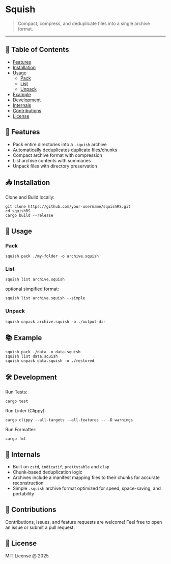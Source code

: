 # Squish

> Compact, compress, and deduplicate files into a single archive format.

---

## 🧭 Table of Contents

- [Features](#-features)
- [Installation](#-installation)
- [Usage](#-usage)
  - [Pack](#pack)
  - [List](#list)
  - [Unpack](#unpack)
- [Example](#-example)
- [Development](#-development)
- [Internals](#-internals)
- [Contributions](#-contributions)
- [License](#-license)

## 🚀 Features

- Pack entire directories into a `.squish` archive
- Automatically deduplicates duplicate files/chunks
- Compact archive format with compression
- List archive contents with summaries
- Unpack files with directory preservation

## 📥 Installation
Clone and Build locally:
``` shell
git clone https://github.com/your-username/squishRS.git
cd squishRS
cargo build --release

```

## 📌 Usage

### Pack
``` shell 
squish pack ./my-folder -o archive.squish
```

### List
``` shell
squish list archive.squish
```
optional simpified format:
``` shell 
squish list archive.squish --simple
```

### Unpack
``` shell
squish unpack archive.squish -o ./output-dir
```

## 📚 Example
``` shell
squish pack ./data -o data.squish
squish list data.squish
squish unpack data.squish -o ./restored

```

## 🛠 Development
Run Tests:
``` shell
cargo test

```

Run Linter (Clippy):
``` shell
cargo clippy --all-targets --all-features -- -D warnings
```

Run Formatter:
``` shell
cargo fmt
```

## 🔬 Internals

- Built on `zstd`, `indicatif`, `prettytable` and `clap`
- Chunk-based deduplication logic
- Archives include a manifest mapping files to their chunks for accurate reconstruction
- Simple `.squish` archive format optimized for speed, space-saving, and portability

## 🙌 Contributions

Contributions, issues, and feature requests are welcome!
Feel free to open an issue or submit a pull request.

## 📄 License
MIT License @ 2025
